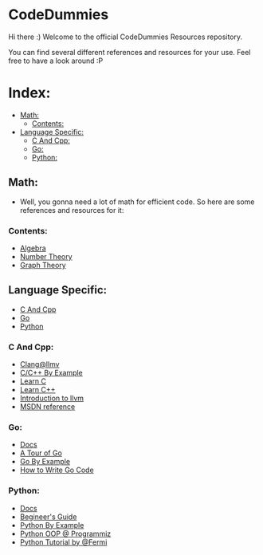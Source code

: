 # CodeDummies

Hi there :)
Welcome to the official CodeDummies Resources repository.

You can find several different references and resources for your use. Feel free to have a look around :P

# Index:
  - [Math:](#math)
    - [Contents:](#contents)
  - [Language Specific:](#language-specific)
    - [C And Cpp:](#c-and-cpp)
    - [Go:](#go)
    - [Python:](#python)

## Math:

* Well, you gonna need a lot of math for efficient code. So here are some references and resources for it:

### Contents:
-  [Algebra](#algebra)
-  [Number Theory](#number-theory)
-  [Graph Theory](#graph-theory)


## Language Specific:
- [C And Cpp](#c-and-cpp)
- [Go](#go)
- [Python](#python)

### C And Cpp:
-  [Clang@llmv](https://clang.llvm.org/get_started.html)
-  [C/C++ By Example](https://www.cbyexample.com/)
-  [Learn C](https://www.learn-c.org/)
-  [Learn C++](https://www.learncpp.com/)
-  [Introduction to llvm](https://llvm.org/docs/GettingStarted.html)
-  [MSDN reference](https://docs.microsoft.com/en-us/cpp/cpp/?view=msvc-160)


### Go:
-  [Docs](https://llvm.org/docs/GettingStarted.html)
-  [A Tour of Go](https://tour.golang.org/welcome/1)
-  [Go By Example](https://gobyexample.com/)
-  [How to Write Go Code](https://golang.org/doc/code.html)

### Python:
-  [Docs](https://www.python.org/doc/)
-  [Begineer's Guide](https://wiki.python.org/moin/BeginnersGuide)
-  [Python By Example](https://www.learnbyexample.org/python/)
-  [Python OOP @ Programmiz](https://www.programiz.com/python-programming/object-oriented-programming)
-  [Python Tutorial by @Fermi](https://github.com/NovusEdge/CodeDummies/tree/test/PyTutorials)
